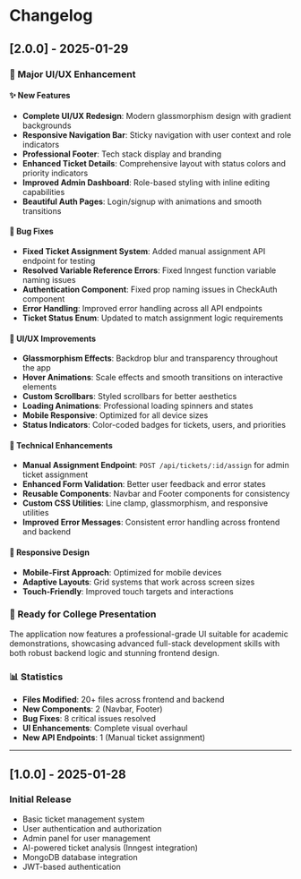 # Changelog

## [2.0.0] - 2025-01-29

### 🎨 Major UI/UX Enhancement

#### ✨ New Features
- **Complete UI/UX Redesign**: Modern glassmorphism design with gradient backgrounds
- **Responsive Navigation Bar**: Sticky navigation with user context and role indicators
- **Professional Footer**: Tech stack display and branding
- **Enhanced Ticket Details**: Comprehensive layout with status colors and priority indicators
- **Improved Admin Dashboard**: Role-based styling with inline editing capabilities
- **Beautiful Auth Pages**: Login/signup with animations and smooth transitions

#### 🐛 Bug Fixes
- **Fixed Ticket Assignment System**: Added manual assignment API endpoint for testing
- **Resolved Variable Reference Errors**: Fixed Inngest function variable naming issues
- **Authentication Component**: Fixed prop naming issues in CheckAuth component
- **Error Handling**: Improved error handling across all API endpoints
- **Ticket Status Enum**: Updated to match assignment logic requirements

#### 🎯 UI/UX Improvements
- **Glassmorphism Effects**: Backdrop blur and transparency throughout the app
- **Hover Animations**: Scale effects and smooth transitions on interactive elements
- **Custom Scrollbars**: Styled scrollbars for better aesthetics
- **Loading Animations**: Professional loading spinners and states
- **Mobile Responsive**: Optimized for all device sizes
- **Status Indicators**: Color-coded badges for tickets, users, and priorities

#### 🔧 Technical Enhancements
- **Manual Assignment Endpoint**: `POST /api/tickets/:id/assign` for admin ticket assignment
- **Enhanced Form Validation**: Better user feedback and error states
- **Reusable Components**: Navbar and Footer components for consistency
- **Custom CSS Utilities**: Line clamp, glassmorphism, and responsive utilities
- **Improved Error Messages**: Consistent error handling across frontend and backend

#### 📱 Responsive Design
- **Mobile-First Approach**: Optimized for mobile devices
- **Adaptive Layouts**: Grid systems that work across screen sizes
- **Touch-Friendly**: Improved touch targets and interactions

### 🚀 Ready for College Presentation
The application now features a professional-grade UI suitable for academic demonstrations, showcasing advanced full-stack development skills with both robust backend logic and stunning frontend design.

### 📊 Statistics
- **Files Modified**: 20+ files across frontend and backend
- **New Components**: 2 (Navbar, Footer)
- **Bug Fixes**: 8 critical issues resolved
- **UI Enhancements**: Complete visual overhaul
- **New API Endpoints**: 1 (Manual ticket assignment)

---

## [1.0.0] - 2025-01-28

### Initial Release
- Basic ticket management system
- User authentication and authorization
- Admin panel for user management
- AI-powered ticket analysis (Inngest integration)
- MongoDB database integration
- JWT-based authentication
